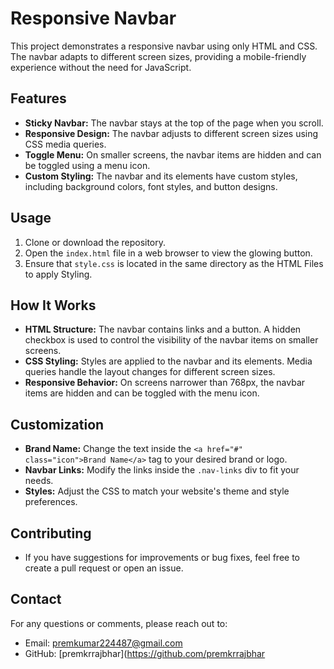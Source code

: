 # Responsive Navbar

This project demonstrates a responsive navbar using only HTML and CSS. The navbar adapts to different screen sizes, providing a mobile-friendly experience without the need for JavaScript.

## Features

- **Sticky Navbar:** The navbar stays at the top of the page when you scroll.
- **Responsive Design:** The navbar adjusts to different screen sizes using CSS media queries.
- **Toggle Menu:** On smaller screens, the navbar items are hidden and can be toggled using a menu icon.
- **Custom Styling:** The navbar and its elements have custom styles, including background colors, font styles, and button designs.

## Usage

1. Clone or download the repository.
2. Open the `index.html` file in a web browser to view the glowing button.
3. Ensure that `style.css` is located in the same directory as the HTML Files to apply Styling.

## How It Works

- **HTML Structure:** The navbar contains links and a button. A hidden checkbox is used to control the visibility of the navbar items on smaller screens.
- **CSS Styling:** Styles are applied to the navbar and its elements. Media queries handle the layout changes for different screen sizes.
- **Responsive Behavior:** On screens narrower than 768px, the navbar items are hidden and can be toggled with the menu icon.

## Customization

- **Brand Name:** Change the text inside the `<a href="#" class="icon">Brand Name</a>` tag to your desired brand or logo.
- **Navbar Links:** Modify the links inside the `.nav-links` div to fit your needs.
- **Styles:** Adjust the CSS to match your website's theme and style preferences.

## Contributing 

- If you have suggestions for improvements or bug fixes, feel free to create a pull request or open an issue.

## Contact

For any questions or comments, please reach out to:
- Email: [premkumar224487@gmail.com](mailto:premkumar224487@gmail.com)
- GitHub: [premkrrajbhar](https://github.com/premkrrajbhar
